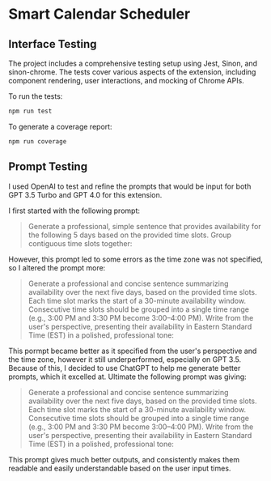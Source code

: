 # Smart Calendar Scheduler

## Interface Testing

The project includes a comprehensive testing setup using Jest, Sinon, and sinon-chrome. The tests cover various aspects of the extension, including component rendering, user interactions, and mocking of Chrome APIs.

To run the tests:

```bash
npm run test
```

To generate a coverage report:

```bash
npm run coverage
```

## Prompt Testing

I used OpenAI to test and refine the prompts that would be input for both GPT 3.5 Turbo and GPT 4.0 for this extension. 

I first started with the following prompt:

> Generate a professional, simple sentence that provides availability for the following 5 days based on the provided time slots. Group contiguous time slots together: 

However, this prompt led to some errors as the time zone was not specified, so I altered the prompt more:

> Generate a professional and concise sentence summarizing availability over the next five days, based on the provided time slots. Each time slot marks the start of a 30-minute availability window. Consecutive time slots should be grouped into a single time range (e.g., 3:00 PM and 3:30 PM become 3:00–4:00 PM). Write from the user's perspective, presenting their availability in Eastern Standard Time (EST) in a polished, professional tone: 

This pormpt became better as it specified from the user's perspective and the time zone, however it still underperformed, especially on GPT 3.5. Because of this, I decided to use ChatGPT to help me generate better prompts, which it excelled at. Ultimate the following prompt was giving:

> Generate a professional and concise sentence summarizing availability over the next five days, based on the provided time slots. Each time slot marks the start of a 30-minute availability window. Consecutive time slots should be grouped into a single time range (e.g., 3:00 PM and 3:30 PM become 3:00–4:00 PM). Write from the user's perspective, presenting their availability in Eastern Standard Time (EST) in a polished, professional tone:

This prompt gives much better outputs, and consistently makes them readable and easily understandable based on the user input times.

